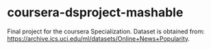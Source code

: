 # coursera-dsproject-mashable
Final project for the coursera Specialization.
Dataset is obtained from: https://archive.ics.uci.edu/ml/datasets/Online+News+Popularity.
